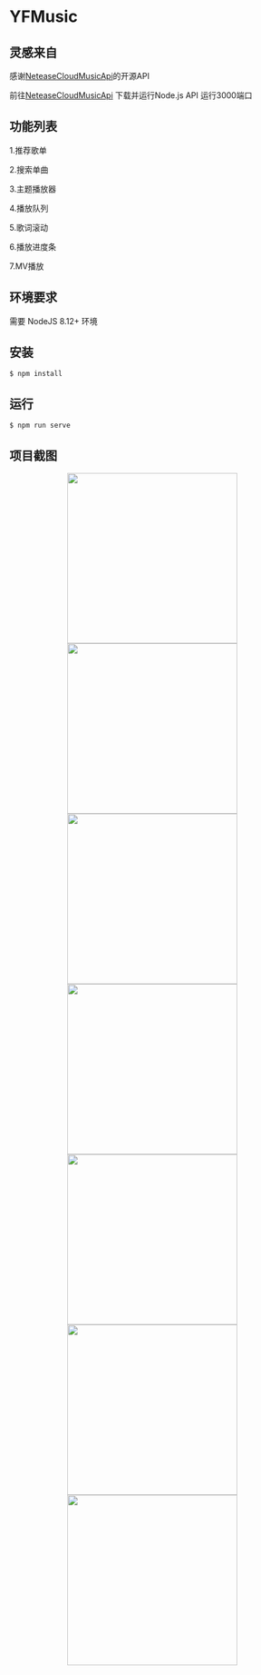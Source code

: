 # YFMusic

## 灵感来自
感谢[NeteaseCloudMusicApi](https://github.com/Binaryify/NeteaseCloudMusicApi)的开源API

前往[NeteaseCloudMusicApi](https://github.com/Binaryify/NeteaseCloudMusicApi) 下载并运行Node.js API 运行3000端口

## 功能列表

1.推荐歌单

2.搜索单曲

3.主题播放器

4.播放队列

5.歌词滚动

6.播放进度条

7.MV播放

## 环境要求

需要 NodeJS 8.12+ 环境

## 安装

```shell
$ npm install
```

## 运行

```shell
$ npm run serve
```

## 项目截图
<div  align="center">    
  <img src="screenshots/Screenshot1.png" width = "300"/><br/>  
  <img src="screenshots/Screenshot2.png" width = "300"/><br/>  
  <img src="screenshots/Screenshot3.png" width = "300"/><br/>  
  <img src="screenshots/Screenshot4.png" width = "300"/><br/>  
  <img src="screenshots/Screenshot5.png" width = "300"/><br/>  
  <img src="screenshots/Screenshot6.png" width = "300"/><br/>  
  <img src="screenshots/Screenshot7.png" width = "300"/><br/>  
</div>
 


